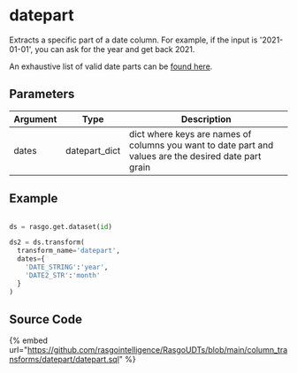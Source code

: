 

# datepart

Extracts a specific part of a date column. For example, if the input is '2021-01-01', you can ask for the year and get back 2021.

An exhaustive list of valid date parts can be [found here](https://docs.snowflake.com/en/sql-reference/functions-date-time.html#label-supported-date-time-parts).


## Parameters

| Argument |     Type      |                                              Description                                              |
| -------- | ------------- | ----------------------------------------------------------------------------------------------------- |
| dates    | datepart_dict | dict where keys are names of columns you want to date part and values are the desired date part grain |


## Example

```python

ds = rasgo.get.dataset(id)

ds2 = ds.transform(
  transform_name='datepart',
  dates={
    'DATE_STRING':'year',
    'DATE2_STR':'month'
  }
)
```

## Source Code

{% embed url="https://github.com/rasgointelligence/RasgoUDTs/blob/main/column_transforms/datepart/datepart.sql" %}

